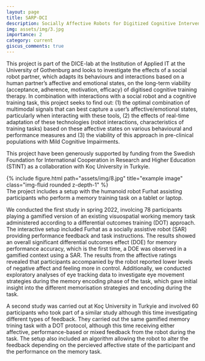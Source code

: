 ```yaml
---
layout: page
title: SARP-DCI
description: Socially Affective Robots for Digitized Cognitive Interventions 
img: assets/img/3.jpg
importance: 2
category: current
giscus_comments: true
---
```


This project is part of the DICE-lab at the Institution of Applied IT at the University of Gothenburg and looks to investigate the effects of a social robot partner, which adapts its behaviours and interactions based on a human partner’s affective and emotional states, on the long-term viability (acceptance, adherence, motivation, efficacy) of digitised cognitive training therapy. In combination with interactions with a social robot and a cognitive training task, this project seeks to find out: (1) the optimal combination of multimodal signals that can best capture a user’s affective/emotional states, particularly when interacting with these tools, (2) the effects of real-time adaptation of these technologies (robot interactions, characteristics of training tasks) based on these affective states on various behavioural and performance measures and (3) the viability of this approach in pre-clinical populations with Mild Cognitive Impairments.

This project have been generously supported by funding from the Swedish Foundation for International Cooperation in Research and Higher Education (STINT) as a collaboration with Koç University in Turkyie.


<div class="row">
    <div class="col-sm mt-3 mt-md-0">
        {% include figure.html path="assets/img/8.jpg" title="example image" class="img-fluid rounded z-depth-1" %}
    </div>
</div>
<div class="caption">
    The project includes a setup with the humanoid robot Furhat assisting participants who perform a memory training task on a tablet or laptop. 
</div>


We conducted the first study in spring 2022, involcing 78 participants playing a gamified version of an existing visuospatial working memory task administered according to a differential outcomes training (DOT) approach. The interactive setup included Furhat as a socially assistive robot (SAR) providing performance feedback and task instructions. The results showed an overall significant differential outcomes effect (DOE) for memory performance accuracy, which is the first time, a DOE was observed in a gamified context using a SAR. The results from the affective ratings revealed that participants accompanied by the robot reported lower levels of negative affect and feeling more in control. Additionally, we conducted exploratory analyses of eye tracking data to investigate eye movement strategies during the memory encoding phase of the task, which gave initial insight into the different memorisation strategies and encoding during the task.


A second study was carried out at Koç University in Turkyie and involved 60 participants who took part of a similar study although this time investigating different types of feedback. They carried out the same gamified memory trining task with a DOT protocol, although this time receiving either affective, performance-based or mixed feedback from the robot during the task. The setup also included an algorithm allowing the robot to alter the feedback depending on the percieved affective state of the participant and the performance on the memory task.
